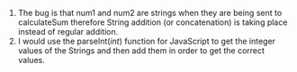 1. The bug is that num1 and num2 are strings when they are being sent to calculateSum therefore String addition (or concatenation) is taking place instead of regular addition.
2. I would use the parseInt(*int*) function for JavaScript to get the integer values of the Strings and then add them in order to get the correct values.